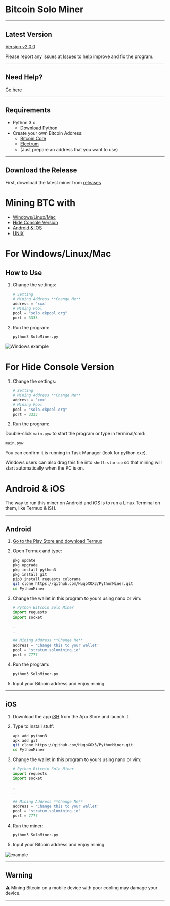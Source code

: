 # Bitcoin Solo Miner

---

## Latest Version

[Version v2.0.0](https://github.com/HugoXOX3/PythonBitcoinMiner/releases)

Please report any issues at [Issues](https://github.com/HugoXOX3/PythonBitcoinMiner/issues) to help improve and fix the program.

---

## Need Help?

[Go here](https://github.com/HugoXOX3/PythonMiner/discussions)

---

## Requirements

- Python 3.x
  - [Download Python](https://www.python.org/)
- Create your own Bitcoin Address:
  - [Bitcoin Core](https://bitcoin.org/en/bitcoin-core/)
  - [Electrum](https://electrum.org/?ref=hackernoon.com) 
  - (Just prepare an address that you want to use)

---

## Download the Release

First, download the latest miner from [releases](https://github.com/HugoXOX3/BTCSoloMiner/releases)

# Mining BTC with

- [Windows/Linux/Mac](https://github.com/HugoXOX3/PythonMiner#for-windows-linux-mac)
- [Hide Console Version](https://github.com/HugoXOX3/PythonMiner#for-hide-console-version)
- [Android & IOS](https://github.com/HugoXOX3/PythonMiner#androidios)
- [UNIX](https://github.com/HugoXOX3/PythonMiner/blob/main/UNIX.md)

# For Windows/Linux/Mac

## How to Use

1. Change the settings:
   ```python
   # Setting
   # Mining Address **Change Me**
   address = 'xxx'
   # Mining Pool
   pool = "solo.ckpool.org"
   port = 3333
   ```

2. Run the program:
   ```sh
   python3 SoloMiner.py
   ```

![Windows example](https://github.com/HugoXOX3/PythonMiner/blob/main/Image/Windows%20Version.png)

# For Hide Console Version

1. Change the settings:
   ```python
   # Setting
   # Mining Address **Change Me**
   address = 'xxx'
   # Mining Pool
   pool = "solo.ckpool.org"
   port = 3333
   ```

2. Run the program:

Double-click `main.pyw` to start the program or type in terminal/cmd:
   ```sh
   main.pyw
   ```
You can confirm it is running in Task Manager (look for python.exe).

Windows users can also drag this file into `shell:startup` so that mining will start automatically when the PC is on.

# Android & iOS

The way to run this miner on Android and iOS is to run a Linux Terminal on them, like Termux & iSH.

---

## Android

1. [Go to the Play Store and download Termux](https://play.google.com/store/apps/details?id=com.termux)

2. Open Termux and type:
   ```sh
   pkg update
   pkg upgrade
   pkg install python3
   pkg install git
   pip3 install requests colorama
   git clone https://github.com/HugoXOX3/PythonMiner.git
   cd PythonMiner
   ```

3. Change the wallet in this program to yours using nano or vim:
   ```python
   # Python Bitcoin Solo Miner
   import requests
   import socket
   .
   .
   .

   ## Mining Address **Change Me**
   address = 'Change this to your wallet'
   pool = 'stratum.solomining.io'
   port = 7777
   ```

4. Run the program:
   ```sh
   python3 SoloMiner.py
   ```

5. Input your Bitcoin address and enjoy mining.

---

## iOS

1. Download the app [iSH](https://apps.apple.com/cn/app/ish-shell/id1436902243) from the App Store and launch it.

2. Type to install stuff:
   ```sh
   apk add python3
   apk add git
   git clone https://github.com/HugoXOX3/PythonMiner.git
   cd PythonMiner
   ```

3. Change the wallet in this program to yours using nano or vim:
   ```python
   # Python Bitcoin Solo Miner
   import requests
   import socket
   .
   .
   .

   ## Mining Address **Change Me**
   address = 'Change this to your wallet'
   pool = 'stratum.solomining.io'
   port = 7777
   ```

4. Run the miner:
   ```sh
   python3 SoloMiner.py
   ```

5. Input your Bitcoin address and enjoy mining.

![example](https://github.com/HugoXOX3/PythonMiner/blob/main/Image/IOS.jpeg)

---

## Warning

⚠️ Mining Bitcoin on a mobile device with poor cooling may damage your device.

---
